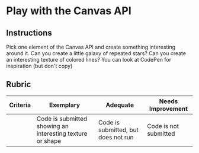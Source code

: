 # Play with the Canvas API

## Instructions

Pick one element of the Canvas API and create something interesting around it. Can you create a little galaxy of repeated stars? Can you create an interesting texture of colored lines? You can look at CodePen for inspiration (but don't copy)

## Rubric

| Criteria | Exemplary                                                 | Adequate                            | Needs Improvement     |
| -------- | --------------------------------------------------------- | ----------------------------------- | --------------------- |
|          | Code is submitted showing an interesting texture or shape | Code is submitted, but does not run | Code is not submitted |